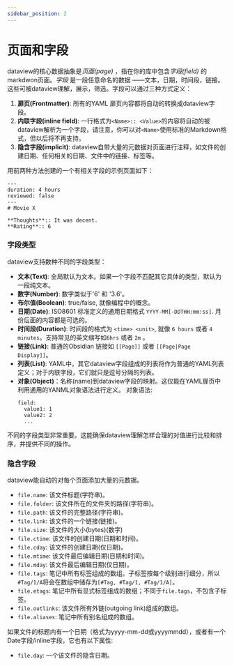 ```yaml
---
sidebar_position: 2
---
```


# 页面和字段

dataview的核心数据抽象是*页面(page)* ，指在你的库中包含*字段(field)* 的markdwon页面。*字段* 是一段任意命名的数据 ——文本，日期，时间段，链接。
这些可被dataview理解，展示，筛选。字段可以通过三种方式定义：

1. **扉页(Frontmatter)**: 所有的YAML 扉页内容都将自动的转换成dataview字段。
2. **内联字段(inline field)**: 一行格式为`<Name>:: <Value>`的内容将自动的被dataview解析为一个字段，请注意，你可以对`<Name>`使用标准的Markdown格式，但以后将不再支持。 
3. **隐含字段(implicit)**: dataview自带大量的元数据对页面进行注释，如文件的创建日期、任何相关的日期、文件中的链接、标签等。

用前两种方法创建的一个有相关字段的示例页面如下：

```
---
duration: 4 hours
reviewed: false
---
# Movie X

**Thoughts**:: It was decent.
**Rating**:: 6
```

### 字段类型

dataview支持数种不同的字段类型：

- **文本(Text)**: 全局默认为文本。如果一个字段不匹配其它具体的类型，默认为一段纯文本。
- **数字(Number)**: 数字类似于'6' 和 '3.6'。
- **布尔值(Boolean)**: true/false, 就像编程中的概念。
- **日期(Date)**: ISO8601 标准定义的通用日期格式 `YYYY-MM[-DDTHH:mm:ss]`. 月份后面的内容都是可选的。
- **时间段(Duration)**: 时间段的格式为 `<time> <unit>`, 就像 `6 hours` 或者 `4 minutes`。支持常见的英文缩写如`6hrs` 或者 `2m` 。
- **链接(Link)**: 普通的Obsidian 链接如 `[[Page]]` 或者 `[[Page|Page Display]]`。
- **列表(List)**: YAML中，其它dataview字段组成的列表将作为普通的YAML列表定义；对于内联字段，它们就只是逗号分隔的列表。
- **对象(Object)**：名称(name)到dataview字段的映射。这仅能在YAML扉页中利用通用的YANML对象语法进行定义。
  对象语法:
  ```
  field:
    value1: 1
    value2: 2
    ...
  ```

不同的字段类型非常重要。这能确保dataview理解怎样合理的对值进行比较和排序，并提供不同的操作。

### 隐含字段

dataview能自动的对每个页面添加大量的元数据。

- `file.name`: 该文件标题(字符串)。
- `file.folder`: 该文件所在的文件夹的路径(字符串)。
- `file.path`: 该文件的完整路径(字符串)。
- `file.link`: 该文件的一个链接(链接)。
- `file.size`: 该文件的大小(bytes)(数字)
- `file.ctime`: 该文件的创建日期(日期和时间)。
- `file.cday`: 该文件的创建日期(仅日期)。
- `file.mtime`: 该文件最后编辑日期(日期和时间)。
- `file.mday`: 该文件最后编辑日期(仅日期)。
- `file.tags`: 笔记中所有标签组成的数组。子标签按每个级别进行细分，所以`#Tag/1/A`将会在数组中储存为`[#Tag, #Tag/1, #Tag/1/A]`。
- `file.etags`: 笔记中所有显式标签组成的数组；不同于`file.tags`，不包含子标签。
- `file.outlinks`: 该文件所有外链(outgoing link)组成的数组。
- `file.aliases`: 笔记中所有别名组成的数组。

如果文件的标题内有一个日期（格式为yyyy-mm-dd或yyyymmdd），或者有一个Date字段/inline字段，它也有以下属性:

- `file.day`: 一个该文件的隐含日期。